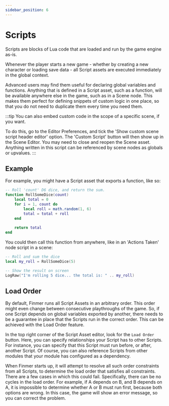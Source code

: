 ```yaml
---
sidebar_position: 6
---
```


# Scripts

Scripts are blocks of Lua code that are loaded and run by the game engine as-is.

Whenever the player starts a new game - whether by creating a new character or loading save data - all Script assets are executed immediately in the global context.

Advanced users may find them useful for declaring global variables and functions. Anything that is defined in a Script asset, such as a function, will be available anywhere else in the game, such as in a Scene node. This makes them perfect for defining snippets of custom logic in one place, so that you do not need to duplicate them every time you need them.

:::tip
You can also embed custom code in the scope of a specific scene, if you want.

To do this, go to the Editor Preferences, and tick the 'Show custom scene script header editor' option. The 'Custom Script' button will then show up in the Scene Editor. You may need to close and reopen the Scene asset. Anything written in this script can be referenced by scene nodes as globals or upvalues.
:::

## Example

For example, you might have a Script asset that exports a function, like so:

```lua title="MyScriptAsset" showLineNumbers
-- Roll 'count' D6 dice, and return the sum.
function RollSomeDice(count)
	local total = 0
	for i = 1, count do
		local roll = math.random(1, 6)
		total = total + roll
	end
	
	return total
end
```

You could then call this function from anywhere, like in an 'Actions Taken' node script in a scene:

```lua
-- Roll and sum the dice
local my_roll = RollSomeDice(5)

-- Show the result on screen
LogRaw("I'm rolling 5 dice... the total is: " .. my_roll)
```

## Load Order

By default, Finmer runs all Script Assets in an arbitrary order. This order might even change between consecutive playthroughs of the game. So, if one Script depends on global variables exported by another, there needs to be a guarantee in place that the Scripts run in the correct order. This can be achieved with the Load Order feature.

In the top right corner of the Script Asset editor, look for the `Load Order` button. Here, you can specify relationships your Script has to other Scripts. For instance, you can specify that this Script must run before, or after, another Script. Of course, you can also reference Scripts from other modules that your module has configured as a dependency.

When Finmer starts up, it will attempt to resolve all such order constraints from all Scripts, to determine the load order that satisfies all constraints. There are a few cases in which this could fail. Specifically, there can be no cycles in the load order. For example, if A depends on B, and B depends on A, it is impossible to determine whether A or B must run first, because both options are wrong. In this case, the game will show an error message, so you can correct the problem.
